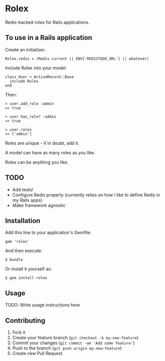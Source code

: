 # Rolex

Redis-backed roles for Rails applications.

## To use in a Rails application

Create an initializer:

    Rolex.redis = (Redis.current || ENV['REDISTOGO_URL'] || whatever)

Include Rolex into your model:

    class User < ActiveRecord::Base
      include Rolex
    end

Then:

    > user.add_role :admin
    => true

    > user.has_role? :admin
    => true

    > user.roles
    => ['admin']

Roles are unique - if in doubt, add it.

A model can have as many roles as you like.

Roles can be anything you like.

## TODO

* Add tests!
* Configure Redis properly (currently relies on how I like to define Redis in my Rails apps)
* Make framework agnostic

## Installation

Add this line to your application's Gemfile:

    gem 'rolex'

And then execute:

    $ bundle

Or install it yourself as:

    $ gem install rolex

## Usage

TODO: Write usage instructions here

## Contributing

1. Fork it
2. Create your feature branch (`git checkout -b my-new-feature`)
3. Commit your changes (`git commit -am 'Add some feature'`)
4. Push to the branch (`git push origin my-new-feature`)
5. Create new Pull Request
